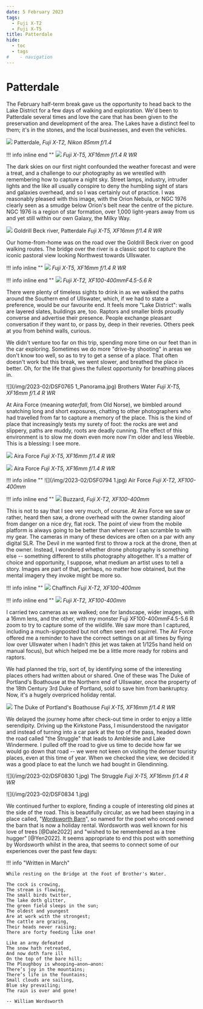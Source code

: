 ```yaml
---
date: 5 February 2023
tags:
  - Fuji X-T2
  - Fuji X-T5
title: Patterdale
hide:
  - toc
  - tags
#    - navigation
---
```


# Patterdale

The February half-term break gave us the opportunity to head back to the Lake District for a few days of walking and exploration. We'd been to Patterdale several times and love the care that has been given to the preservation and development of the area. The Lakes have a distinct feel to them; it's in the stones, and the local businesses, and even the vehicles.

![](/img/2023-02/DSF0724Panorama.jpg)
Patterdale, *Fuji X-T2, Nikon 85mm f/1.4*

!!! info inline end ""
    ![](/img/2023-02/DSF0596.jpg)
    *Fuji X-T5, XF16mm f/1.4 R WR*

The dark skies on our first night confounded the weather forecast and were a treat, and a challenge to our photography as we wrestled with remembering how to capture a night sky. Street lamps, industry, intruder lights and the like all usually conspire to deny the humbling sight of stars and galaxies overhead, and so I was certainly out of practice. I was reasonably pleased with this image, with the Orion Nebula, or NGC 1976 clearly seen as a smudge below Orion's belt near the centre of the picture. NGC 1976 is a region of star formation, over 1,000 light-years away from us and yet still within our own Galaxy, the Milky Way.

![](/img/2023-02/DSF0604.jpg)
Goldrill Beck river, Patterdale *Fuji X-T5, XF16mm f/1.4 R WR*

Our home-from-home was on the road over the Goldrill Beck river on good walking routes. The bridge over the river is a classic spot to capture the iconic pastoral view looking Northwest towards Ullswater.

!!! info inline ""
    ![](/img/2023-02/DSF0751-1.jpg)
    *Fuji X-T5, XF16mm f/1.4 R WR*

!!! info inline end ""
    ![](/img/2023-02/DSF0764.jpg)
    *Fuji X-T2, XF100-400mmF4.5-5.6 R*

There were plenty of timeless sights to drink in as we walked the paths around the Southern end of Ullswater, which, if we had to state a preference, would be our favourite end. It feels more "Lake District": walls are layered slates, buildings are, too. Raptors and smaller birds proudly converse and advertise their presence. People exchange pleasant conversation if they want to, or pass by, deep in their reveries. Others peek at you from behind walls, curious.

We didn't venture too far on this trip, spending more time on our feet than in the car exploring. Sometimes we do more "drive-by shooting" in areas we don't know too well, so as to try to get a sense of a place. That often doesn't work but this break, we went slower, and breathed the place in better. Oh, for the life that gives the fullest opportunity for breathing places in.

![](/img/2023-02/DSF0765 1_Panorama.jpg)
Brothers Water *Fuji X-T5, XF16mm f/1.4 R WR*

At Aira Force (meaning *waterfall*, from Old Norse), we bimbled around snatching long and short exposures, chatting to other photographers who had travelled from far to capture a memory of the place. This is the kind of place that increasingly tests my surety of foot: the rocks are wet and slippery, paths are muddy, roots are deadly cunning. The effect of this environment is to slow me down even more now I'm older and less Weeble. This is a blessing: I see more.

![](/img/2023-02/DSF0792.jpg)
Aira Force *Fuji X-T5, XF16mm f/1.4 R WR*

![](/img/2023-02/DSF0806.jpg)
Aira Force *Fuji X-T5, XF16mm f/1.4 R WR*

!!! info inline ""
    ![](/img/2023-02/DSF0794 1.jpg)
    Air Force *Fuji X-T2, XF100-400mm*

!!! info inline end ""
    ![](/img/2023-02/DSF0829.jpg)
    Buzzard, *Fuji X-T2, XF100-400mm*

This is not to say that I see very much, of course. At Aira Force we saw or rather, heard then saw, a drone overhead with the owner standing aloof from danger on a nice dry, flat rock. The point of view from the mobile platform is always going to be better than wherever I can scramble to with my gear. The cameras in many of these devices are often on a par with any digital SLR. The Devil in me wanted first to throw a rock at the drone, then at the owner. Instead, I wondered whether drone photography is something else -- something different to stills photography altogether. It's a matter of choice and opportunity, I suppose, what medium an artist uses to tell a story. Images are part of that, perhaps, no matter how obtained, but the mental imagery they invoke might be more so.

!!! info inline ""
    ![](/img/2023-02/DSF0755.jpg)
    Chaffinch *Fuji X-T2, XF100-400mm*

!!! info inline end ""
    ![](/img/2023-02/DSF0823.jpg)
    *Fuji X-T2, XF100-400mm*

I carried two cameras as we walked; one for landscape, wider images, with a 16mm lens, and the other, with my monster Fuji XF100-400mmF4.5-5.6 R zoom to try to capture some of the wildlife. We saw more than I captured, including a much-signposted but not often seen red squirrel. The Air Force offered me a reminder to have the correct settings on at all times by flying low over Ullswater when I hadn't (this jet was taken at 1/125s hand held on manual focus), but which helped me be a little more ready for robins and raptors.

We had planned the trip, sort of, by identifying some of the interesting places others had written about or shared. One of these was The Duke of Portland's Boathouse at the Northern end of Ullswater, once the property of the 18th Century 3rd Duke of Portland, sold to save him from bankruptcy. Now, it's a hugely overpriced holiday rental.

![](/img/2023-02/DSF0812.jpg)
The Duke of Portland's Boathouse *Fuji X-T5, XF16mm f/1.4 R WR*

We delayed the journey home after check-out time in order to enjoy a little serendipity. Driving up the Kirkstone Pass, I misunderstood the navigator and instead of turning into a car park at the top of the pass, headed down the road called "the Struggle" that leads to Ambleside and Lake Windermere. I pulled off the road to give us time to decide how far we would go down that road -- we were not keen on visiting the denser touristy places, even at this time of year. When we checked the view, we decided it was a good place to eat the lunch we had bought in Glendinning.

![](/img/2023-02/DSF0830 1.jpg)
The Struggle *Fuji X-T5, XF16mm f/1.4 R WR*

![](/img/2023-02/DSF0834 1.jpg)

We continued further to explore, finding a couple of interesting old pines at the side of the road. This is beautifully circular, as we had been staying in a place called, "[Wordsworth Barn](https://www.wordsworthbarn-ullswater.co.uk/)", so named for the poet who onced owned the barn that is now a holiday rental. Wordsworth was well known for his love of trees [@Dale2022] and "wished to be remembered as a tree hugger" [@Yen2022]. It seems appropriate to end this post with something by Wordsworth whilst in the area, that seems to connect some of our experiences over the past few days:

!!! info "Written in March"

    While resting on the Bridge at the Foot of Brother's Water.

    The cock is crowing,  
    The stream is flowing,  
    The small birds twitter,  
    The lake doth glitter,  
    The green field sleeps in the sun;  
    The oldest and youngest  
    Are at work with the strongest;  
    The cattle are grazing,  
    Their heads never raising;  
    There are forty feeding like one!  

    Like an army defeated  
    The snow hath retreated,  
    And now doth fare ill  
    On the top of the bare hill;  
    The Ploughboy is whooping–anon–anon:  
    There’s joy in the mountains;  
    There’s life in the fountains;  
    Small clouds are sailing,  
    Blue sky prevailing;  
    The rain is over and gone!

    -- William Wordsworth